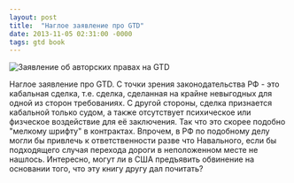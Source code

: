```yaml
---
layout: post
title:  "Наглое заявление про GTD"
date: 2013-11-05 02:31:00 -0000
tags: gtd book
---
```


![Заявление об авторских правах на GTD](https://res.cloudinary.com/dlqc5rp9l/image/upload/v1595151830/blog/gtd-copyright_djyimv.gif)

Наглое заявление про GTD. С точки зрения законодательства РФ - это кабальная сделка, т.е. сделка, сделанная на крайне невыгодных для одной из сторон требованиях. С другой стороны, сделка признается кабальной только судом, а также отсутствует психическое или физческое воздействие для её заключения. Так что это скорее подобно "мелкому шрифту" в контрактах. Впрочем, в РФ по подобному делу могли бы привлечь к ответственности разве что Навального, если бы подходящего случая перехода дороги в неположенном месте не нашлось. Интересно, могут ли в США предъявить обвинение на основании того, что эту книгу другу дал почитать?

